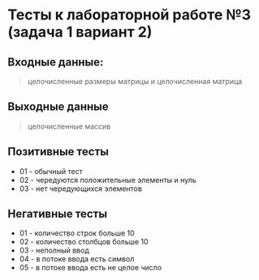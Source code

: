 # Тесты к лабораторной работе №3 (задача 1 вариант 2)

## Входные данные:
> целочисленные размеры матрицы и целочисленная матрица

## Выходные данные
> целочисленные массив

## Позитивные тесты
 - 01 - обычный тест
 - 02 - чередуются положительные элементы и нуль
 - 03 - нет чередующихся элементов

## Негативные тесты
 - 01 - количество строк больше 10
 - 02 - количество столбцов больше 10
 - 03 - неполный ввод
 - 04 - в потоке ввода есть символ
 - 05 - в потоке ввода есть не целое число